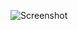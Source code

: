 ![Screenshot](https://raw.githubusercontent.com/Cryakl/Ultimate-RAT-Collection/refs/heads/main/DebugRat/Screenshot.png)
